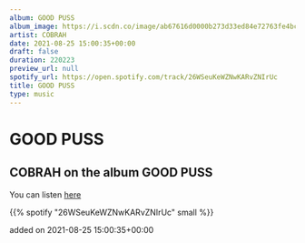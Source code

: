 ```yaml
---
album: GOOD PUSS
album_image: https://i.scdn.co/image/ab67616d0000b273d33ed84e72763fe4bcb2db07
artist: COBRAH
date: 2021-08-25 15:00:35+00:00
draft: false
duration: 220223
preview_url: null
spotify_url: https://open.spotify.com/track/26WSeuKeWZNwKARvZNIrUc
title: GOOD PUSS
type: music
---
```



# GOOD PUSS

## COBRAH on the album GOOD PUSS

You can listen [here](https://open.spotify.com/track/26WSeuKeWZNwKARvZNIrUc)

{{% spotify "26WSeuKeWZNwKARvZNIrUc" small %}}

added on 2021-08-25 15:00:35+00:00